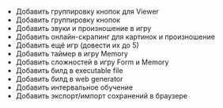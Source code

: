 + Добавить группировку кнопок для Viewer
+ Добавить группировку кнопок
+ Добавить звуки и произношение в игру
+ Добавить онлайн-скрапинг для картинок и произношение
+ Добавить ещё игр (довести их до 5)
+ Добавить таймер в игру Memory
+ Добавить сложностей в игру Form и Memory
+ Добавить билд в executable file
+ Добавить билд в web generator
+ Добавить интервальное обучение
+ Добавить экспорт/импорт сохранений в браузере